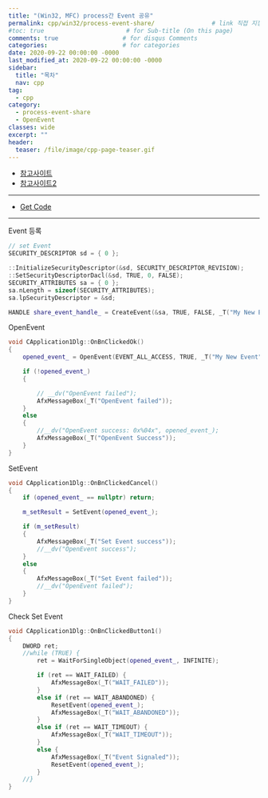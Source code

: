 ```yaml
---
title: "(Win32, MFC) process간 Event 공유"
permalink: cpp/win32/process-event-share/                # link 직접 지정
#toc: true                       # for Sub-title (On this page)
comments: true                  # for disqus Comments
categories:                     # for categories
date: 2020-09-22 00:00:00 -0000
last_modified_at: 2020-09-22 00:00:00 -0000
sidebar:
  title: "목차"
  nav: cpp
tag:
  - cpp
category:
  - process-event-share
  - OpenEvent
classes: wide
excerpt: ""
header:
  teaser: /file/image/cpp-page-teaser.gif
---
```


* [참고사이트](https://jakejang.tistory.com/71)
* [참고사이트2](http://www.tipssoft.com/bulletin/board.php?bo_table=FAQ&wr_id=20)

---

* [Get Code](https://github.com/EasyCoding-7/win32-openevent-example)

---

Event 등록

```cpp
// set Event
SECURITY_DESCRIPTOR sd = { 0 };

::InitializeSecurityDescriptor(&sd, SECURITY_DESCRIPTOR_REVISION);
::SetSecurityDescriptorDacl(&sd, TRUE, 0, FALSE);
SECURITY_ATTRIBUTES sa = { 0 };
sa.nLength = sizeof(SECURITY_ATTRIBUTES);
sa.lpSecurityDescriptor = &sd;

HANDLE share_event_handle_ = CreateEvent(&sa, TRUE, FALSE, _T("My New Event"));
```

OpenEvent

```cpp
void CApplication1Dlg::OnBnClickedOk()
{
	opened_event_ = OpenEvent(EVENT_ALL_ACCESS, TRUE, _T("My New Event"));

	if (!opened_event_)
	{

		// __dv("OpenEvent failed");
		AfxMessageBox(_T("OpenEvent failed"));
	}
	else
	{
		//__dv("OpenEvent success: 0x%04x", opened_event_);
		AfxMessageBox(_T("OpenEvent Success"));
	}
}
```

SetEvent

```cpp
void CApplication1Dlg::OnBnClickedCancel()
{
	if (opened_event_ == nullptr) return;

	m_setResult = SetEvent(opened_event_);

	if (m_setResult)
	{
		AfxMessageBox(_T("Set Event success"));
		//__dv("OpenEvent success");
	}
	else
	{
		AfxMessageBox(_T("Set Event failed"));
		//__dv("OpenEvent failed");
	}
}
```

Check Set Event

```cpp
void CApplication1Dlg::OnBnClickedButton1()
{
	DWORD ret;
	//while (TRUE) {
		ret = WaitForSingleObject(opened_event_, INFINITE);

		if (ret == WAIT_FAILED) {
			AfxMessageBox(_T("WAIT_FAILED"));
		}
		else if (ret == WAIT_ABANDONED) {
			ResetEvent(opened_event_);
			AfxMessageBox(_T("WAIT_ABANDONED"));
		}
		else if (ret == WAIT_TIMEOUT) {
			AfxMessageBox(_T("WAIT_TIMEOUT"));
		}
		else {
			AfxMessageBox(_T("Event Signaled"));
			ResetEvent(opened_event_);
		}
	//}
}

```